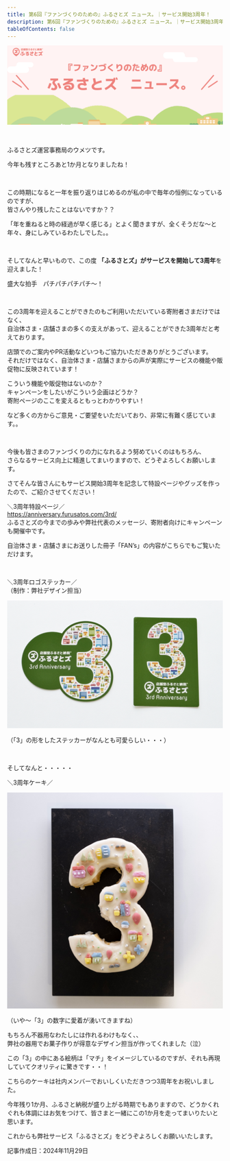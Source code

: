 ```yaml
---
title: 第6回『ファンづくりのための』ふるさとズ ニュース。｜サービス開始3周年！
description: 第6回『ファンづくりのための』ふるさとズ ニュース。｜サービス開始3周年！
tableOfContents: false
---
```


![](../../../assets/images/furusatos_news_01.jpg)

<br>

ふるさとズ運営事務局のウメツです。  

今年も残すところあと1か月となりましたね！  


<br>

この時期になると一年を振り返りはじめるのが私の中で毎年の恒例になっているのですが、  
皆さんやり残したことはないですか？？  

「年を重ねると時の経過が早く感じる」とよく聞きますが、全くそうだな〜と年々、身にしみているわたしでした。。  


<br>

そしてなんと早いもので、この度 **「ふるさとズ」がサービスを開始して3周年**を迎えました！  

盛大な拍手　パチパチパチパチ～！  

<br>

この3周年を迎えることができたのもご利用いただいている寄附者さまだけではなく、  
自治体さま・店舗さまの多くの支えがあって、迎えることができた3周年だと考えております。  

店頭でのご案内やPR活動などいつもご協力いただきありがとうございます。  
それだけではなく、自治体さま・店舗さまからの声が実際にサービスの機能や販促物に反映されています！  

こういう機能や販促物はないのか？  
キャンペーンをしたいがこういう企画はどうか？  
寄附ページのここを変えるともっとわかりやすい！  

など多くの方からご意見・ご要望をいただいており、非常に有難く感じています。。  

<br>

今後も皆さまのファンづくりの力になれるよう努めていくのはもちろん、  
さらなるサービス向上に精進してまいりますので、どうぞよろしくお願いします。  


さてそんな皆さんにもサービス開始3周年を記念して特設ページやグッズを作ったので、ご紹介させてください！  


＼3周年特設ページ／  
https://anniversary.furusatos.com/3rd/  
ふるさとズの今までの歩みや弊社代表のメッセージ、寄附者向けにキャンペーンも開催中です。  

自治体さま・店舗さまにお送りした冊子「FAN’s」の内容がこちらでもご覧いただけます。  



<br>

＼3周年ロゴステッカー／  
（制作：弊社デザイン担当）  

![](../../../assets/images/info_241129_blog_01.png)  

（「3」の形をしたステッカーがなんとも可愛らしい・・・）  

<br>

そしてなんと・・・・・  

＼3周年ケーキ／  

![](../../../assets/images/info_241129_blog_02.png)  

（いや～「3」の数字に愛着が湧いてきますね）  

もちろん不器用なわたしには作れるわけもなく、、  
弊社の器用でお菓子作りが得意なデザイン担当が作ってくれました（泣）  


この「3」の中にある絵柄は「マチ」をイメージしているのですが、それも再現していてクオリティに驚きです・・！  


こちらのケーキは社内メンバーでおいしくいただきつつ3周年をお祝いしました。  


今年残り1か月、ふるさと納税が盛り上がる時期でもありますので、どうかくれぐれも体調にはお気をつけて、皆さまと一緒にこの1か月を走ってまいりたいと思います。  

これからも弊社サービス「ふるさとズ」をどうぞよろしくお願いいたします。  




記事作成日：2024年11月29日